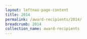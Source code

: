 ```yaml
---
layout: leftnav-page-content
title: 2014
permalink: /award-recipients/2014/
breadcrumb: 2014
collection_name: award-recipients
---
```

